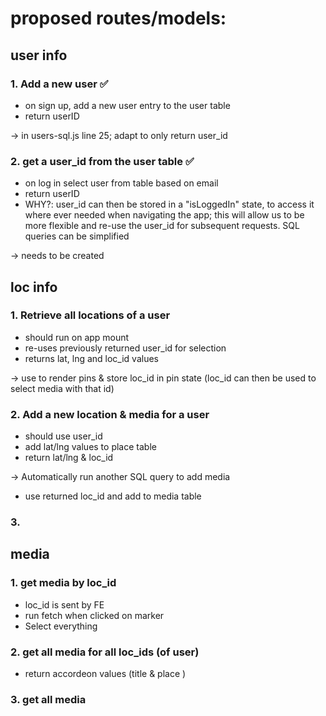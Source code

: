 # proposed routes/models:

## user info

### 1. Add a new user  ✅
- on sign up, add a new user entry to the user table  
- return userID 

→ in users-sql.js line 25; adapt to only return user_id 

### 2. get a user_id from the user table ✅
- on log in select user from table based on email
- return userID 
- WHY?: user_id can then be stored in a "isLoggedIn" state, to access it where ever needed when navigating the app; this will allow us to be more flexible and re-use the user_id for subsequent requests. SQL queries can be simplified

→ needs to be created 


## loc info

### 1. Retrieve all locations of a user
- should run on app mount
- re-uses previously returned user_id for selection
- returns lat, lng and loc_id values

→ use to render pins & store loc_id in pin state (loc_id can then be used to select media with that id)

### 2. Add a new location & media for a user
- should use user_id
- add lat/lng values to place table
- return lat/lng & loc_id

→ Automatically run another SQL query to add media
- use returned loc_id and add to media table

### 3. 

## media

### 1. get media by loc_id 
- loc_id is sent by FE 
- run fetch when clicked on marker
- Select everything 

### 2. get all media for all loc_ids (of user)
- return accordeon values (title & place )

### 3. get all media